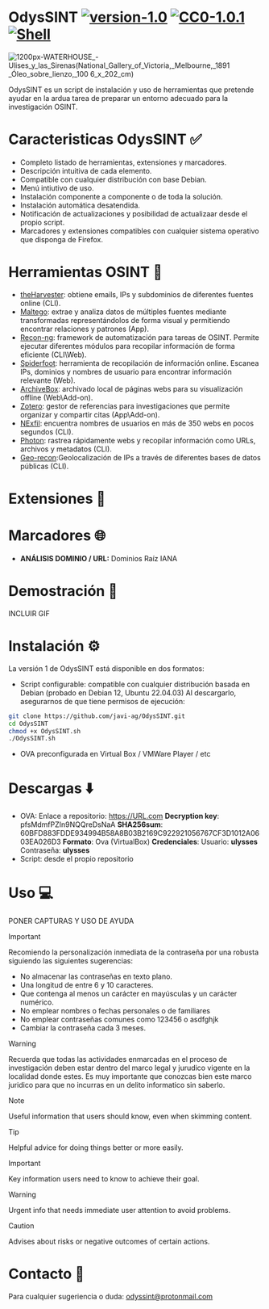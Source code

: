 # OdysSINT [![version-1.0](https://img.shields.io/badge/version-1.0-green)](https://github.com/javi-ag/OdysSINT/releases/tag/pre-release) [![CC0-1.0.1](https://img.shields.io/badge/license-cc0-blue)](https://github.com/javi-ag/OdysSINT/tree/main?tab=CC0-1.0-1-ov-file#) [![Shell](https://img.shields.io/badge/language-shell-red)](https://img.shields.io/badge/language-shell-red)
![1200px-WATERHOUSE_-_Ulises_y_las_Sirenas_(National_Gallery_of_Victoria,_Melbourne,_1891 _Óleo_sobre_lienzo,_100 6_x_202_cm)](https://github.com/javi-ag/OdysSINT/assets/153739397/b28f54ea-95cf-4b0f-a452-8afa41628b55)

OdysSINT es un script de instalación y uso de herramientas que pretende ayudar en la ardua tarea de preparar un entorno adecuado para la investigación OSINT.
# Caracteristicas OdysSINT :white_check_mark:
- Completo listado de herramientas, extensiones y marcadores.
- Descripción intuitiva de cada elemento.
- Compatible con cualquier distribución con base Debian.
- Menú intiutivo de uso.
- Instalación componente a componente o de toda la solución.
- Instalación automática desatendida.
- Notificación de actualizaciones y posibilidad de actualizaar desde el propio script.
- Marcadores y extensiones compatibles con cualquier sistema operativo que disponga de Firefox.

# Herramientas OSINT :diving_mask: 
* [theHarvester](https://github.com/laramies/theHarvester): obtiene emails, IPs y subdominios de diferentes fuentes online (CLI).
* [Maltego](https://www.maltego.com/): extrae y analiza datos de múltiples fuentes mediante transformadas representándolos de forma visual y permitiendo encontrar relaciones y patrones (App).
* [Recon-ng](https://github.com/lanmaster53/recon-ng): framework de automatización para tareas de OSINT. Permite ejecutar diferentes módulos para recopilar información de forma eficiente (CLI\Web).
* [Spiderfoot](https://github.com/lanmaster53/recon-ng): herramienta de recopilación de información online. Escanea IPs, dominios y nombres de usuario para encontrar información relevante (Web).
* [ArchiveBox](https://github.com/ArchiveBox/ArchiveBox): archivado local de páginas webs para su visualización offline (Web\Add-on).
* [Zotero](https://www.zotero.org/): gestor de referencias para investigaciones que permite organizar y compartir citas (App\Add-on).
* [NExfil](https://github.com/thewhiteh4t/nexfil): encuentra nombres de usuarios en más de 350 webs en pocos segundos (CLI).
* [Photon](https://github.com/s0md3v/Photon): rastrea rápidamente webs y recopilar información como URLs, archivos y metadatos (CLI).
* [Geo-recon](https://github.com/radioactivetobi/geo-recon/tree/master):Geolocalización de IPs a través de diferentes bases de datos públicas (CLI).


# Extensiones :jigsaw:		

# Marcadores :globe_with_meridians:	

- **ANÁLISIS DOMINIO / URL:** Dominios Raíz IANA 
 
# Demostración :compass:		

INCLUIR GIF

# Instalación :gear:	
La versión 1 de OdysSINT está disponible en dos formatos:
- Script configurable: compatible con cualquier distribución basada en Debian (probado en Debian 12, Ubuntu 22.04.03)
  Al descargarlo, asegurarnos de que tiene permisos de ejecución:
```bash
git clone https://github.com/javi-ag/OdysSINT.git
cd OdysSINT
chmod +x OdysSINT.sh
./OdysSINT.sh
```
- OVA preconfigurada en Virtual Box / VMWare Player / etc

# Descargas :arrow_down:
- OVA:
  Enlace a repositorio: https://URL.com
  **Decryption key**: pfsMdmfPZIn9NQQreDsNaA
  **SHA256sum**: 60BFD883FDDE934994B58A8B03B2169C922921056767CF3D1012A0603EA026D3
  **Formato**: Ova (VirtualBox)
  **Credenciales**: Usuario: **ulysses** Contraseña: **ulysses**
- Script: desde el propio repositorio

# Uso :computer:	

PONER CAPTURAS Y USO DE AYUDA

> [!IMPORTANT]
> Recomiendo la personalización inmediata de la contraseña por una robusta siguiendo las siguientes sugerencias:
>    - No almacenar las contraseñas en texto plano.
>    - Una longitud de entre 6 y 10 caracteres.
>    - Que contenga al menos un carácter en mayúsculas y un carácter numérico.
>    - No emplear nombres o fechas personales o de familiares
>    - No emplear contraseñas comunes como 123456 o asdfghjk
>    - Cambiar la contraseña cada 3 meses.
   
> [!WARNING]
> Recuerda que todas las actividades enmarcadas en el proceso de investigación deben estar dentro del marco legal y jurudico vigente en la localidad donde estes. Es muy importante que
> conozcas bien este marco juridico para que no incurras en un delito informatico sin saberlo.


> [!NOTE]
> Useful information that users should know, even when skimming content.

> [!TIP]
> Helpful advice for doing things better or more easily.

> [!IMPORTANT]
> Key information users need to know to achieve their goal.

> [!WARNING]
> Urgent info that needs immediate user attention to avoid problems.

> [!CAUTION]
> Advises about risks or negative outcomes of certain actions.


# Contacto :incoming_envelope:	
Para cualquier sugeriencia o duda:
odyssint@protonmail.com
